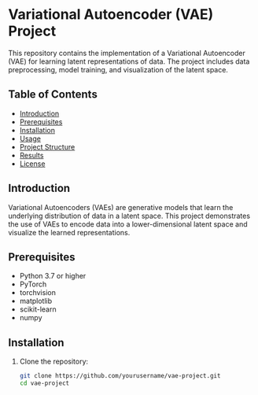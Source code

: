 # Variational Autoencoder (VAE) Project

This repository contains the implementation of a Variational Autoencoder (VAE) for learning latent representations of data. The project includes data preprocessing, model training, and visualization of the latent space.

## Table of Contents

- [Introduction](#introduction)
- [Prerequisites](#prerequisites)
- [Installation](#installation)
- [Usage](#usage)
- [Project Structure](#project-structure)
- [Results](#results)
- [License](#license)

## Introduction

Variational Autoencoders (VAEs) are generative models that learn the underlying distribution of data in a latent space. This project demonstrates the use of VAEs to encode data into a lower-dimensional latent space and visualize the learned representations.

## Prerequisites

- Python 3.7 or higher
- PyTorch
- torchvision
- matplotlib
- scikit-learn
- numpy

## Installation

1. Clone the repository:

   ```bash
   git clone https://github.com/yourusername/vae-project.git
   cd vae-project

